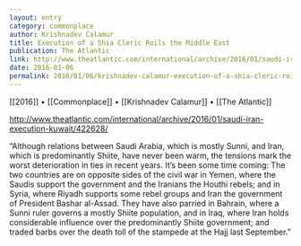 ```yaml
---
layout: entry
category: commonplace
author: Krishnadev Calamur
title: Execution of a Shia Cleric Roils the Middle East
publication: The Atlantic
link: http://www.theatlantic.com/international/archive/2016/01/saudi-iran-execution-kuwait/422628/
date: 2016-01-06
permalink: 2016/01/06/krishnadev-calamur-execution-of-a-shia-cleric-roils-the-middle-east
---
```


[[2016]] • [[Commonplace]] • [[Krishnadev Calamur]] • [[The Atlantic]]

http://www.theatlantic.com/international/archive/2016/01/saudi-iran-execution-kuwait/422628/

“Although relations between Saudi Arabia, which is mostly Sunni, and Iran, which is predominantly Shiite, have never been warm, the tensions mark the worst deterioration in ties in recent years. It’s been some time coming: The two countries are on opposite sides of the civil war in Yemen, where the Saudis support the government and the Iranians the Houthi rebels; and in Syria, where Riyadh supports some rebel groups and Iran the government of President Bashar al-Assad. They have also parried in Bahrain, where a Sunni ruler governs a mostly Shiite population, and in Iraq, where Iran holds considerable influence over the predominantly Shiite government; and traded barbs over the death toll of the stampede at the Hajj last September.”

